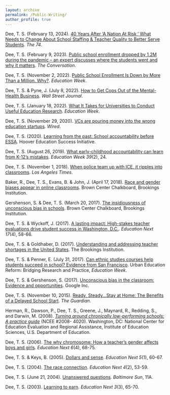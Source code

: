 ```yaml
---
layout: archive
permalink: /Public-Writing/
author_profile: true
---
```


Dee, T. S. (February 13, 2024). [40 Years After ‘A Nation At Risk,’ What Needs to Change About School Staffing & Teacher Quality to Better Serve Students](https://www.the74million.org/article/40-years-after-a-nation-at-risk-what-needs-to-change-about-school-staffing-teacher-quality-to-better-serve-students/). _The 74_. 

Dee, T. S. (February 9, 2023). [Public school enrollment dropped by 1.2M during the pandemic – an expert discusses where the students went and why it matters](https://theconversation.com/public-school-enrollment-dropped-by-1-2m-during-the-pandemic-an-expert-discusses-where-the-students-went-and-why-it-matters-198768). _The Conversation_.

Dee, T. S. (November 2, 2022). [Public School Enrollment Is Down by More Than a Million. Why?](/files/EdWeekCommentary_Dee_20221102.pdf). _Education Week_.

Dee, T. S. & Pyne, J. (July 8, 2022). [How to Get Cops Out of the Mental-Health Business](/files/WSJ_Dee_Pyne_20220708.pdf). _Wall Street Journal_.

Dee, T. S. (January 18, 2022). [What It Takes for Universities to Conduct Useful Education Research](/files/EdWeekCommentary_Dee_20220118.pdf). _Education Week_.

Dee, T. S. (November 29, 2020). [VCs are pouring money into the wrong education startups](https://www.wired.com/story/vcs-are-pouring-money-into-the-wrong-education-startups/). _Wired_.

Dee, T. S. (2020). [Learning from the past: School accountability before ESSA](https://www.hoover.org/research/learning-past-school-accountability-essa). Hoover Education Success Initiative.

Dee, T. S. (August 26, 2019). [What early-childhood accountability can learn from K-12’s mistakes](/files/EdWeekCommentary_Dee_20190826.pdf). _Education Week 39_(2), 24.

Dee, T. S. (November 1, 2018). [When police team up with ICE, it ripples into classrooms](/files/LAT_Dee_20181101.pdf). _Los Angeles Times_.

Baker, R., Dee, T. S., Evans, B. & John, J. (April 17, 2018). [Race and gender biases appear in online classrooms](https://www.brookings.edu/blog/brown-center-chalkboard/2018/04/27/race-and-gender-biases-appear-in-online-education/). Brown Center Chalkboard, Brookings Institution.

Gershenson, S. & Dee, T. S. (March 20, 2017). [The insidiousness of unconscious bias in schools](https://www.brookings.edu/blog/brown-center-chalkboard/2017/03/20/the-insidiousness-of-unconscious-bias-in-schools/). Brown Center Chalkboard, Brookings Institution.

Dee, T. S. & Wyckoff, J. (2017). [A lasting impact: High-stakes teacher evaluations drive student success in Washington, D.C.](https://www.educationnext.org/a-lasting-impact-high-stakes-teacher-evaluations-student-success-washington-dc/). _Education Next 17_(4), 58-66.

Dee, T. S. & Goldhaber, D. (2017). [Understanding and addressing teacher shortages in the United States](https://www.hamiltonproject.org/papers/understanding_and_addressing_teacher_shortages_in_the_united_states). The Brookings Institution. 

Dee, T. S. & Penner, E. (July 31, 2017). [Can ethnic studies courses help students succeed in school? Evidence from San Francisco](https://www.edweek.org/teaching-learning/opinion-can-ethnic-studies-courses-help-students-succeed-in-school-evidence-from-san-francisco/2017/07). Urban Education Reform: Bridging Research and Practice, _Education Week_. 

Dee, T. S. & Gershenson, S. (2017). [Unconscious bias in the classroom: Evidence and opportunities](https://goo.gl/O6Btqi). Google Inc.

Dee, T. S. (November 10, 2015). [Ready, Steady...Stay at Home: The Benefits of a Delayed School Start](https://www.theguardian.com/teacher-network/2015/nov/10/benefits-delayed-school-start-education). _The Guardian_.

Herman, R., Dawson, P., Dee, T. S., Greene, J., Maynard, R., Redding, S., and Darwin, M. (2008). _[Turning around chronically low-performing schools: A practice guide](https://ies.ed.gov/ncee/wwc/PracticeGuide/7#tab-summary)_ (NCEE #2008- 4020). Washington, DC: National Center for Education Evaluation and Regional Assistance, Institute of Education Sciences, U.S. Department of Education. 

Dee, T. S. (2006). [The why chromosome: How a teacher’s gender affects boys and girls](https://www.educationnext.org/the-why-chromosome/). _Education Next 6_(4), 68-75.

Dee, T. S. & Keys, B. (2005). [Dollars and sense](https://www.educationnext.org/dollars-and-sense/). _Education Next 5_(1), 60-67.

Dee, T. S. (2004). [The race connection](https://www.educationnext.org/the-race-connection/). _Education Next 4_(2), 53-59.

Dee, T. S. (June 21, 2004). [Unanswered questions](/files/BaltimoreSunOpEd20040621.pdf). _Baltimore Sun_, 11A. 

Dee, T. S. (2003). [Learning to earn](https://www.educationnext.org/learningtoearn/). _Education Next 3_(3), 65-70.
